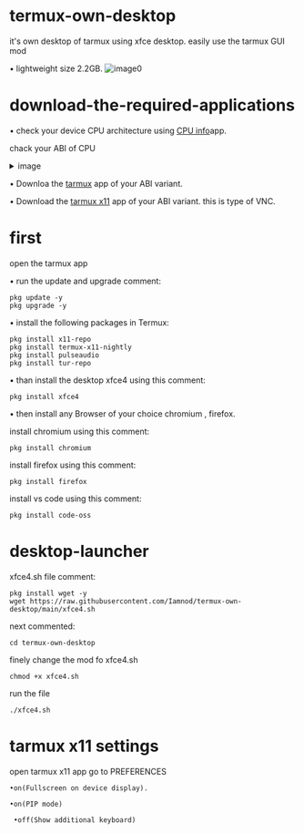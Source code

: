# termux-own-desktop
it's own desktop of tarmux using xfce desktop. easily use the tarmux GUI mod 

• lightweight size 2.2GB.
![image0](https://github.com/Iamnod/termux-own-desktop/assets/166691075/26ccb03f-0983-473b-a5a9-8c30ce3ba9da)
# download-the-required-applications

• check your device CPU architecture using [CPU info](https://play.google.com/store/apps/details?id=com.kgurgul.cpuinfo)app.
 
chack your ABI of CPU
<details>
<summary>image</summary>
 
![image1](https://github.com/Iamnod/termux-on-desktop/assets/166691075/68bb34b8-7380-4621-ac8f-601cbc737589)

</details>

• Downloa the [tarmux](https://github.com/termux/termux-app/releases/tag/v0.118.0) app of your ABI variant.

• Download the [tarmux x11](https://github.com/termux/termux-x11/releases) app of your ABI variant.
this is type of VNC.

 # first

 open the tarmux app

• run the update and upgrade comment:

```
pkg update -y
pkg upgrade -y
```

• install the following packages in Termux:
```
pkg install x11-repo
pkg install termux-x11-nightly
pkg install pulseaudio
pkg install tur-repo
```

• than install the desktop xfce4 using this comment:
```
pkg install xfce4
```
• then install any Browser of your choice chromium , firefox.

install chromium using this comment:
```
pkg install chromium
```

install firefox using this comment:
```
pkg install firefox
```
install vs code using this comment:
```
pkg install code-oss
```
# desktop-launcher

xfce4.sh file comment:
```
pkg install wget -y
wget https://raw.githubusercontent.com/Iamnod/termux-own-desktop/main/xfce4.sh
```
next commented:
```
cd termux-own-desktop
```
finely change the mod fo xfce4.sh 
```
chmod +x xfce4.sh
```
run the file
```
./xfce4.sh
```
# tarmux x11 settings 

open tarmux x11 app go to  PREFERENCES

```•on(Fullscreen on device display).```

```•on(PIP mode)```

``` •off(Show additional keyboard)```
